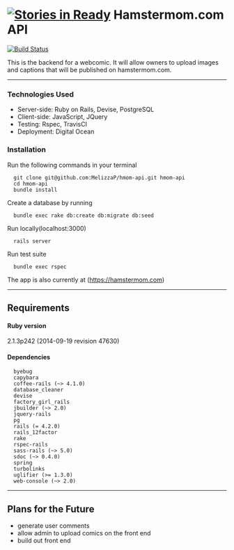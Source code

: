 [![Stories in Ready](https://badge.waffle.io/MelizzaP/hmom-api.png?label=ready&title=Ready)](https://waffle.io/MelizzaP/hmom-api)
Hamstermom.com API
==================

[![Build Status](https://travis-ci.org/MelizzaP/hmom-api.svg?branch=master)](https://travis-ci.org/MelizzaP/hmom-api)


This is the backend for a webcomic.  It will allow owners to upload images and captions that will be published on hamstermom.com.  

---

### Technologies Used
  * Server-side: Ruby on Rails, Devise, PostgreSQL
  * Client-side: JavaScript, JQuery
  * Testing: Rspec, TravisCI
  * Deployment: Digital Ocean

### Installation
Run the following commands in your terminal
```
  git clone git@github.com:MelizzaP/hmom-api.git hmom-api
  cd hmom-api
  bundle install
```
Create a database by running
```
  bundle exec rake db:create db:migrate db:seed
```
  
Run locally(localhost:3000)
```
  rails server
```
  
Run test suite
```
  bundle exec rspec
```
  
The app is also currently at (https://hamstermom.com)  
  
---
Requirements
------------

#### Ruby version
2.1.3p242 (2014-09-19 revision 47630)

#### Dependencies
```
  byebug
  capybara
  coffee-rails (~> 4.1.0)
  database_cleaner
  devise
  factory_girl_rails
  jbuilder (~> 2.0)
  jquery-rails
  pg
  rails (= 4.2.0)
  rails_12factor
  rake
  rspec-rails
  sass-rails (~> 5.0)
  sdoc (~> 0.4.0)
  spring
  turbolinks
  uglifier (>= 1.3.0)
  web-console (~> 2.0)
```  

---
Plans for the Future
--------------------
* generate user comments
* allow admin to upload comics on the front end
* build out front end